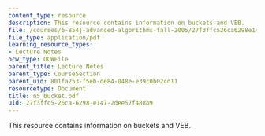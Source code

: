 ```yaml
---
content_type: resource
description: This resource contains information on buckets and VEB.
file: /courses/6-854j-advanced-algorithms-fall-2005/27f3ffc526ca6298e1472dee57f488b9_n5_bucket.pdf
file_type: application/pdf
learning_resource_types:
- Lecture Notes
ocw_type: OCWFile
parent_title: Lecture Notes
parent_type: CourseSection
parent_uid: 801fa253-f5eb-de84-048e-e39c0b02cd11
resourcetype: Document
title: n5_bucket.pdf
uid: 27f3ffc5-26ca-6298-e147-2dee57f488b9
---
```

This resource contains information on buckets and VEB.

